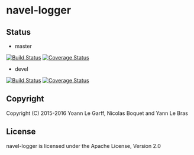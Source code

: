 navel-logger
============

Status
------

- master

[![Build Status](https://travis-ci.org/Navel-IT/navel-logger.svg?branch=master)](https://travis-ci.org/Navel-IT/navel-logger?branch=master)
[![Coverage Status](https://coveralls.io/repos/github/Navel-IT/navel-logger/badge.svg?branch=master)](https://coveralls.io/github/Navel-IT/navel-logger?branch=master)

- devel

[![Build Status](https://travis-ci.org/Navel-IT/navel-logger.svg?branch=devel)](https://travis-ci.org/Navel-IT/navel-logger?branch=devel)
[![Coverage Status](https://coveralls.io/repos/github/Navel-IT/navel-logger/badge.svg?branch=devel)](https://coveralls.io/github/Navel-IT/navel-logger?branch=devel)

Copyright
---------

Copyright (C) 2015-2016 Yoann Le Garff, Nicolas Boquet and Yann Le Bras

License
-------

navel-logger is licensed under the Apache License, Version 2.0

